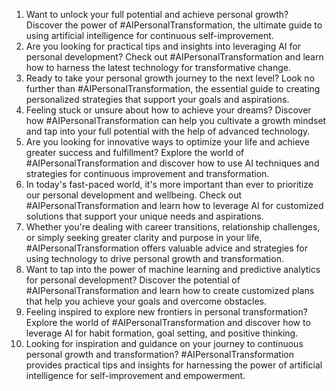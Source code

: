 1. Want to unlock your full potential and achieve personal growth? Discover the power of #AIPersonalTransformation, the ultimate guide to using artificial intelligence for continuous self-improvement.
2. Are you looking for practical tips and insights into leveraging AI for personal development? Check out #AIPersonalTransformation and learn how to harness the latest technology for transformative change.
3. Ready to take your personal growth journey to the next level? Look no further than #AIPersonalTransformation, the essential guide to creating personalized strategies that support your goals and aspirations.
4. Feeling stuck or unsure about how to achieve your dreams? Discover how #AIPersonalTransformation can help you cultivate a growth mindset and tap into your full potential with the help of advanced technology.
5. Are you looking for innovative ways to optimize your life and achieve greater success and fulfillment? Explore the world of #AIPersonalTransformation and discover how to use AI techniques and strategies for continuous improvement and transformation.
6. In today's fast-paced world, it's more important than ever to prioritize our personal development and wellbeing. Check out #AIPersonalTransformation and learn how to leverage AI for customized solutions that support your unique needs and aspirations.
7. Whether you're dealing with career transitions, relationship challenges, or simply seeking greater clarity and purpose in your life, #AIPersonalTransformation offers valuable advice and strategies for using technology to drive personal growth and transformation.
8. Want to tap into the power of machine learning and predictive analytics for personal development? Discover the potential of #AIPersonalTransformation and learn how to create customized plans that help you achieve your goals and overcome obstacles.
9. Feeling inspired to explore new frontiers in personal transformation? Explore the world of #AIPersonalTransformation and discover how to leverage AI for habit formation, goal setting, and positive thinking.
10. Looking for inspiration and guidance on your journey to continuous personal growth and transformation? #AIPersonalTransformation provides practical tips and insights for harnessing the power of artificial intelligence for self-improvement and empowerment.

